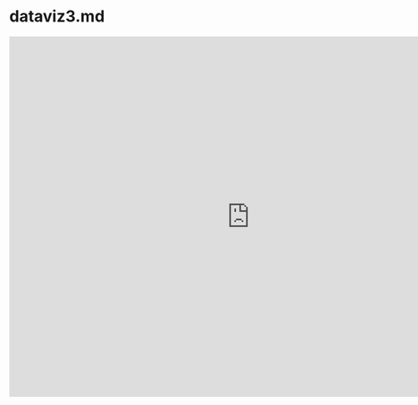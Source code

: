 # dataviz3.md
<iframe src="https://data.oecd.org/chart/6szR" width="860" height="645" style="border: 0" mozallowfullscreen="true" webkitallowfullscreen="true" allowfullscreen="true"><a href="https://data.oecd.org/chart/6szR" target="_blank">OECD Chart: General government debt, Total, % of GDP, Annual, 2018</a></iframe>
<div class="flourish-embed flourish-chart" data-src="visualisation/7246556"><script src="https://public.flourish.studio/resources/embed.js"></script></div>
